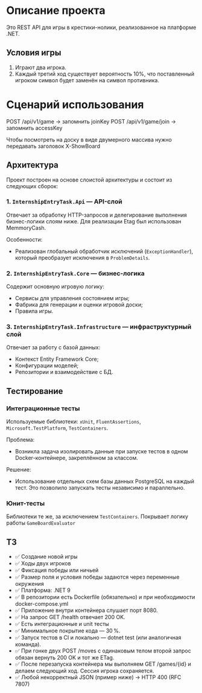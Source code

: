 # Описание проекта

Это REST API для игры в крестики-нолики, реализованное на платформе .NET.

## Условия игры

1. Играют два игрока.
2. Каждый третий ход существует вероятность 10%, что поставленный игроком символ будет заменён на символ противника.

# Сценарий использования
POST /api/v1/game -> запомнить joinKey
POST /api/v1/game/join -> запомнить accessKey

Чтобы посмотреть на доску в виде двумерного массива нужно передавать заголовок X-ShowBoard


## Архитектура

Проект построен на основе слоистой архитектуры и состоит из следующих сборок:

### 1. `InternshipEntryTask.Api` — API-слой

Отвечает за обработку HTTP-запросов и делегирование выполнения бизнес-логики слоям ниже. 
Для реализации Etag был использован MemmoryCash.

Особенности:
- Реализован глобальный обработчик исключений (`ExceptionHandler`), который преобразует исключения в `ProblemDetails`.

### 2. `InternshipEntryTask.Core` — бизнес-логика

Содержит основную игровую логику:
- Сервисы для управления состоянием игры;
- Фабрика для генерации и оценки игровой доски;
- Правила игры.

### 3. `InternshipEntryTask.Infrastructure` — инфраструктурный слой

Отвечает за работу с базой данных:
- Контекст Entity Framework Core;
- Конфигурации моделей;
- Репозитории и взаимодействие с БД.

## Тестирование

### Интеграционные тесты

Используемые библиотеки: `xUnit`, `FluentAssertions`, `Microsoft.TestPlatform`, `TestContainers`.

Проблема:
- Возникла задача изолировать данные при запуске тестов в одном Docker-контейнере, закреплённом за классом.

Решение:
- Использование отдельных схем базы данных PostgreSQL на каждый тест. Это позволило запускать тесты независимо и параллельно.

### Юнит-тесты

Библиотеки те же, за исключением `TestContainers`. Покрывает логику работы  `GameBoardEvaluator`

## ТЗ
- ✅ Создание новой игры
- ✅ Ходы двух игроков
- ✅ Фиксация победы или ничьей
- ✅ Размер поля и условия победы задаются через переменные окружения
- ✅ Платформа: .NET 9
- ✅ В репозитории есть Dockerfile (обязательно) и при необходимости docker-compose.yml
- ✅ Приложение внутри контейнера слушает порт 8080.
- ✅ На запрос GET /health отвечает 200 OK.
- ✅ Есть интеграционные и unit тесты
- ✅ Минимальное покрытие кода — 30 %.
- ✅ Запуск тестов в CI и локально — dotnet test (или аналогичная команда).
- ✅ При гонке двух POST /moves с одинаковым телом второй запрос обязан вернуть 200 OK и тот же ETag.
- ✅ После перезапуска контейнера мы выполняем GET /games/{id} и делаем следующий ход. Сессия игрока сохраняется.
- ✅ Любой некорректный JSON (пример ниже) → HTTP 400 (RFC 7807)
